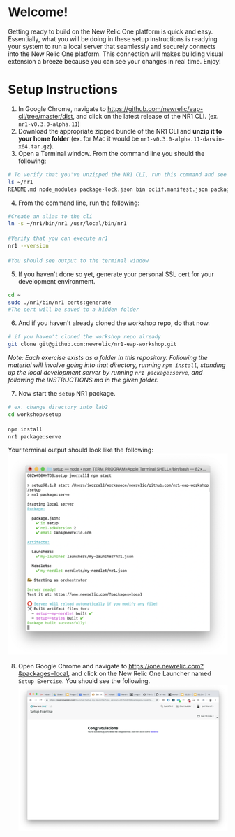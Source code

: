 # Welcome!

Getting ready to build on the New Relic One platform is quick and easy. Essentially, what you will be doing in these setup instructions is readying your system to run a local server that seamlessly and securely connects into the New Relic One platform. This connection will makes building visual extension a breeze because you can see your changes in real time. Enjoy!

# Setup Instructions

1. In Google Chrome, navigate to https://github.com/newrelic/eap-cli/tree/master/dist, and click on the latest release of the NR1 CLI. (ex. `nr1-v0.3.0-alpha.11`)
2. Download the appropriate zipped bundle of the NR1 CLI and **unzip it to your home folder** (ex. for Mac it would be `nr1-v0.3.0-alpha.11-darwin-x64.tar.gz`).
3. Open a Terminal window. From the command line you should the following:

```bash
# To verify that you've unzipped the NR1 CLI, run this command and see similar output
ls ~/nr1
README.md node_modules package-lock.json bin oclif.manifest.json package.json
```

4. From the command line, run the following:

```bash
#Create an alias to the cli
ln -s ~/nr1/bin/nr1 /usr/local/bin/nr1

#Verify that you can execute nr1
nr1 --version

#You should see output to the terminal window
```

5. If you haven't done so yet, generate your personal SSL cert for your development environment.

```bash
cd ~
sudo ./nr1/bin/nr1 certs:generate
#The cert will be saved to a hidden folder
```

6. And if you haven't already cloned the workshop repo, do that now.

```bash
# if you haven't cloned the workshop repo already
git clone git@github.com:newrelic/nr1-eap-workshop.git
```

_Note: Each exercise exists as a folder in this repository. Following the material will involve going into that directory, running `npm install`, standing up the local development server by running `nr1 package:serve`, and following the INSTRUCTIONS.md in the given folder._

7. Now start the `setup` NR1 package.

```bash
# ex. change directory into lab2
cd workshop/setup

npm install
nr1 package:serve
```

Your terminal output should look like the following:
![terminal](screenshots/setup_screen01.png)

8. Open Google Chrome and navigate to  https://one.newrelic.com?&packages=local, and click on the New Relic One Launcher named `Setup Exercise`. You should see the following.
![Congratulations](screenshots/setup_screen02.png)
